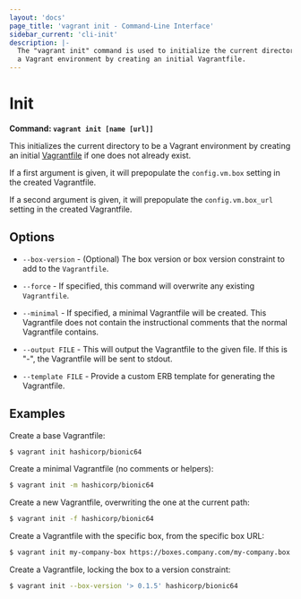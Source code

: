 ```yaml
---
layout: 'docs'
page_title: 'vagrant init - Command-Line Interface'
sidebar_current: 'cli-init'
description: |-
  The "vagrant init" command is used to initialize the current directory to be
  a Vagrant environment by creating an initial Vagrantfile.
---
```


# Init

**Command: `vagrant init [name [url]]`**

This initializes the current directory to be a Vagrant environment
by creating an initial [Vagrantfile](/docs/vagrantfile/) if
one does not already exist.

If a first argument is given, it will prepopulate the `config.vm.box`
setting in the created Vagrantfile.

If a second argument is given, it will prepopulate the `config.vm.box_url`
setting in the created Vagrantfile.

## Options

- `--box-version` - (Optional) The box version or box version constraint to add
  to the `Vagrantfile`.

- `--force` - If specified, this command will overwrite any existing
  `Vagrantfile`.

- `--minimal` - If specified, a minimal Vagrantfile will be created. This
  Vagrantfile does not contain the instructional comments that the normal
  Vagrantfile contains.

- `--output FILE` - This will output the Vagrantfile to the given file.
  If this is "-", the Vagrantfile will be sent to stdout.

- `--template FILE` - Provide a custom ERB template for generating the Vagrantfile.

## Examples

Create a base Vagrantfile:

```sh
$ vagrant init hashicorp/bionic64
```

Create a minimal Vagrantfile (no comments or helpers):

```sh
$ vagrant init -m hashicorp/bionic64
```

Create a new Vagrantfile, overwriting the one at the current path:

```sh
$ vagrant init -f hashicorp/bionic64
```

Create a Vagrantfile with the specific box, from the specific box URL:

```sh
$ vagrant init my-company-box https://boxes.company.com/my-company.box
```

Create a Vagrantfile, locking the box to a version constraint:

```sh
$ vagrant init --box-version '> 0.1.5' hashicorp/bionic64
```

